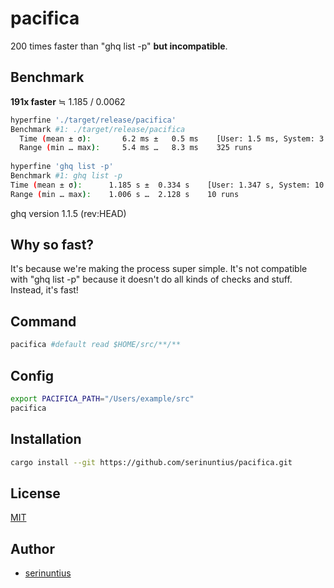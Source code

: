 # pacifica

200 times faster than "ghq list -p" **but incompatible**.

## Benchmark
**191x faster** ≒ 1.185 / 0.0062
```bash 
hyperfine './target/release/pacifica'
Benchmark #1: ./target/release/pacifica
  Time (mean ± σ):       6.2 ms ±   0.5 ms    [User: 1.5 ms, System: 3.6 ms]
  Range (min … max):     5.4 ms …   8.3 ms    325 runs
  
hyperfine 'ghq list -p'
Benchmark #1: ghq list -p
Time (mean ± σ):      1.185 s ±  0.334 s    [User: 1.347 s, System: 10.284 s]
Range (min … max):    1.006 s …  2.128 s    10 runs
 ```


ghq version 1.1.5 (rev:HEAD)
## Why so fast?
It's because we're making the process super simple. It's not compatible with "ghq list -p" because it doesn't do all kinds of checks and stuff. Instead, it's fast!


## Command
```bash
pacifica #default read $HOME/src/**/**
```

## Config
```bash
export PACIFICA_PATH="/Users/example/src"
pacifica
```

## Installation
```bash
cargo install --git https://github.com/serinuntius/pacifica.git
```

## License
[MIT](https://github.com/serinuntius/pacifica/blob/master/LICENCE)


## Author
- [serinuntius](https://github.com/serinuntius)
